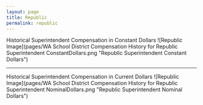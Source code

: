 ```yaml
---
layout: page
title: Republic
permalink: republic
---
```



Historical Superintendent Compensation in Constant Dollars
![Republic Image](pages/WA School District Compensation History for Republic Superintendent ConstantDollars.png "Republic Superintendent Constant Dollars")

___

Historical Superintendent Compensation in Current Dollars
![Republic Image](pages/WA School District Compensation History for Republic Superintendent NominalDollars.png "Republic Superintendent Nominal Dollars")